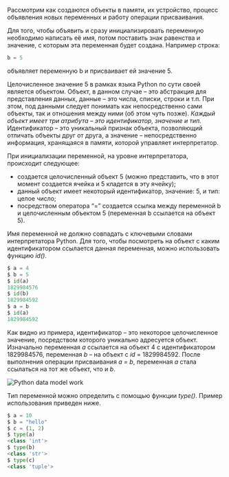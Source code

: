 Рассмотрим как создаются объекты в памяти, их устройство, процесс объявления новых переменных и работу операции присваивания.

Для того, чтобы объявить и сразу инициализировать переменную необходимо написать её имя, потом поставить знак равенства и значение, с которым эта переменная будет создана. Например строка:

```python
b = 5
```

объявляет переменную b и присваивает ей значение 5.

Целочисленное значение 5 в рамках языка Python по сути своей является объектом. Объект, в данном случае – это абстракция для представления данных, данные – это числа, списки, строки и т.п. При этом, под данными следует понимать как непосредственно сами объекты, так и отношения между ними (об этом чуть позже). *Каждый объект имеет три атрибута – это идентификатор, значение и тип.* Идентификатор – это уникальный признак объекта, позволяющий отличать объекты друг от друга, а значение – непосредственно информация, хранящаяся в памяти, которой управляет интерпретатор.

При инициализации переменной, на уровне интерпретатора, происходит следующее:

- создается целочисленный объект 5 (можно представить, что в этот момент создается ячейка и 5 кладется в эту ячейку);
- данный объект имеет некоторый идентификатор, значение: 5, и тип: целое число;
- посредством оператора “=” создается ссылка между переменной b и целочисленным объектом 5 (переменная b ссылается на объект 5).

Имя переменной не должно совпадать с ключевыми словами интерпретатора Python. 
Для того, чтобы посмотреть на объект с каким идентификатором ссылается данная переменная, можно использовать функцию _id()_.
```python
$ a = 4
$ b = 5
$ id(a)
1829984576
$ id(b)
1829984592
$ a = b
$ id(a)
1829984592
```
Как видно из примера, идентификатор – это некоторое целочисленное значение, посредством которого уникально адресуется объект. Изначально переменная _a_ ссылается на объект 4 с идентификатором 1829984576, переменная _b_ – на объект с _id_ = 1829984592. После выполнения операции присваивания _a = b_, переменная _a_ стала ссылаться на тот же объект, что и _b_.

![Python data model work](https://devpractice.ru/wp-content/uploads/2016/12/tpython-lesson3-1-1.png)

Тип переменной можно определить с помощью функции _type()_. Пример использования приведен ниже.
```python
$ a = 10
$ b = "hello"
$ c = (1, 2)
$ type(a)
<class 'int'>
$ type(b)
<class 'str'>
$ type(c)
<class 'tuple'>
```
